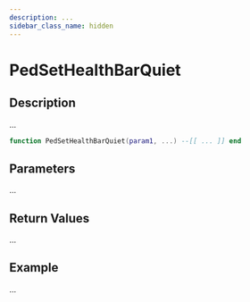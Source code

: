 ```yaml
---
description: ...
sidebar_class_name: hidden
---
```


# PedSetHealthBarQuiet

## Description

...

```lua
function PedSetHealthBarQuiet(param1, ...) --[[ ... ]] end
```

## Parameters

...

## Return Values

...

## Example

...

